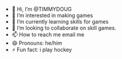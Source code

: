 - 👋 Hi, I’m @TIMMYDOUG
- 👀 I’m interested in making games
- 🌱 I’m currently learning skills for games
- 💞️ I’m looking to collaborate on skill games.
- 📫 How to reach me email me
- 😄 Pronouns: he/him
- ⚡ Fun fact: i play hockey

<!---
TIMMYDOUG/TIMMYDOUG is a ✨ special ✨ repository because its `README.md` (this file) appears on your GitHub profile.
You can click the Preview link to take a look at your changes.
--->
